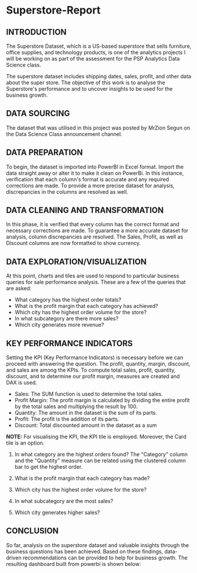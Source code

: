 # Superstore-Report

## INTRODUCTION 
The Superstore Dataset, which is a US-based superstore that sells furniture, office supplies, and technology products, is one of the analytics projects I will be working on as part of the assessment for the PSP Analytics Data Science class. 

The superstore dataset includes shipping dates, sales, profit, and other data about the super store. The objective of this work is to analyse the Superstore's performance and to uncover insights to be used for the business growth. 

## DATA SOURCING 
The dataset that was utilised in this project was posted by MrZion Segun on the Data Science Class announcement 
channel.  

## DATA PREPARATION 
To begin, the dataset is imported  into PowerBI in Excel format. Import the data straight away or alter it to make it clean on PowerBi. In this instance, verification  that each column's format is accurate and any required corrections are made. To provide a more precise dataset for analysis, discrepancies in the columns are resolved as well.  

## DATA CLEANING AND TRANSFORMATION 

In this phase, it is verified that every column has the correct format and necessary corrections are made. To guarantee a more accurate dataset for analysis, column discrepancies are resolved. The Sales, Profit, as well as Discount columns are now formatted to show currency.  

## DATA EXPLORATION/VISUALIZATION 

At this point, charts and tiles are used to respond to particular business queries for sale performance analysis. These are a few of the queries that are asked: 

- What category has the highest order totals?
- What is the profit margin that each category has achieved?
- Which city has the highest order volume for the store?
- In what subcategory are there more sales?
- Which city generates more revenue?

## KEY PERFORMANCE INDICATORS 

Setting the KPI (Key Performance Indicators) is necessary before we can proceed with answering the question. The profit, quantity, margin, discount, and sales are among the KPIs. To compute total sales, profit, quantity, discount, and to determine our profit margin, measures are created and DAX is used. 

- Sales: The SUM function is used to determine the total sales. 
- Profit Margin: The profit margin is calculated by dividing the entire profit by the total sales and multiplying the result by 100.
- Quantity: The amount in the dataset is the sum of its parts.
- Profit: The profit is the addition of its parts.
- Discount: Total discounted amount in the dataset as a sum  

**NOTE:**
For visualising the KPI, the KPI tile is employed. Moreover, the Card tile is an option. 

1. In what category are the highest orders found? 
The "Category" column and the "Quantity" measure can be related using the clustered column bar to get the highest order.

2. What is the profit margin that each category has made? 

3. Which city has the highest order volume for the store? 

4. In what subcategory are the most sales? 

5. Which city generates higher sales? 


## CONCLUSION 

So far, analysis on the superstore dataset and valuable insights through the business questions has been achieved. Based on these findings, data-driven recommendations can be provided to help for business growth. The resulting dashboard built from powerbi is shown below:

